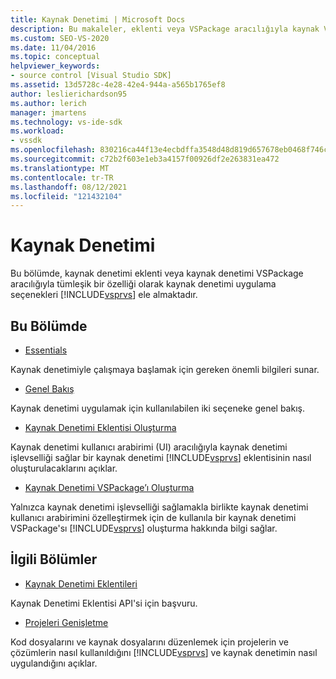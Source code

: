 ```yaml
---
title: Kaynak Denetimi | Microsoft Docs
description: Bu makaleler, eklenti veya VSPackage aracılığıyla kaynak Visual Studio tümleşik bir özellik olarak uygulama seçeneklerini tartışır.
ms.custom: SEO-VS-2020
ms.date: 11/04/2016
ms.topic: conceptual
helpviewer_keywords:
- source control [Visual Studio SDK]
ms.assetid: 13d5728c-4e28-42e4-944a-a565b1765ef8
author: leslierichardson95
ms.author: lerich
manager: jmartens
ms.technology: vs-ide-sdk
ms.workload:
- vssdk
ms.openlocfilehash: 830216ca44f13e4ecbdffa3548d48d819d657678eb0468f746c7f419dde99f56
ms.sourcegitcommit: c72b2f603e1eb3a4157f00926df2e263831ea472
ms.translationtype: MT
ms.contentlocale: tr-TR
ms.lasthandoff: 08/12/2021
ms.locfileid: "121432104"
---
```

# <a name="source-control"></a>Kaynak Denetimi
Bu bölümde, kaynak denetimi eklenti veya kaynak denetimi VSPackage aracılığıyla tümleşik bir özelliği olarak kaynak denetimi uygulama seçenekleri [!INCLUDE[vsprvs](../../code-quality/includes/vsprvs_md.md)] ele almaktadır.

## <a name="in-this-section"></a>Bu Bölümde
- [Essentials](../../extensibility/internals/source-control-integration-essentials.md)

 Kaynak denetimiyle çalışmaya başlamak için gereken önemli bilgileri sunar.

- [Genel Bakış](../../extensibility/internals/source-control-integration-overview.md)

 Kaynak denetimi uygulamak için kullanılabilen iki seçeneke genel bakış.

- [Kaynak Denetimi Eklentisi Oluşturma](../../extensibility/internals/creating-a-source-control-plug-in.md)

 Kaynak denetimi kullanıcı arabirimi (UI) aracılığıyla kaynak denetimi işlevselliği sağlar bir kaynak denetimi [!INCLUDE[vsprvs](../../code-quality/includes/vsprvs_md.md)] eklentisinin nasıl oluşturulacaklarını açıklar.

- [Kaynak Denetimi VSPackage’ı Oluşturma](../../extensibility/internals/creating-a-source-control-vspackage.md)

 Yalnızca kaynak denetimi işlevselliği sağlamakla birlikte kaynak denetimi kullanıcı arabirimini özelleştirmek için de kullanıla bir kaynak denetimi VSPackage'sı [!INCLUDE[vsprvs](../../code-quality/includes/vsprvs_md.md)] oluşturma hakkında bilgi sağlar.

## <a name="related-sections"></a>İlgili Bölümler
- [Kaynak Denetimi Eklentileri](../../extensibility/source-control-plug-ins.md)

 Kaynak Denetimi Eklentisi API'si için başvuru.

- [Projeleri Genişletme](../../extensibility/extending-projects.md)

 Kod dosyalarını ve kaynak dosyalarını düzenlemek için projelerin ve çözümlerin nasıl kullanıldığını [!INCLUDE[vsprvs](../../code-quality/includes/vsprvs_md.md)] ve kaynak denetimin nasıl uygulandığını açıklar.
